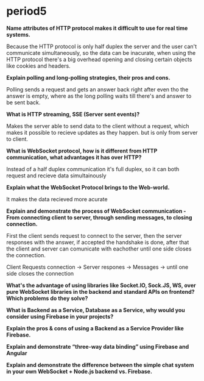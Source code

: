 # period5

**Name attributes of HTTP protocol makes it difficult to use for real time systems.**

Because the HTTP protocol is only half duplex the server and the user can't communicate simultaneously, so the data can be inacurate, when using the HTTP protocol there's a big overhead opening and closing certain objects like cookies and headers.

**Explain polling and long-polling strategies, their pros and cons.**

Polling sends a request and gets an answer back right after even tho the answer is empty, where as the long polling waits till there's and answer to be sent back.

**What is HTTP streaming, SSE (Server sent events)?**

Makes the server able to send data to the client without a request, which makes it possible to recieve updates as they happen.
but is only from server to client.

**What is WebSocket protocol, how is it different from HTTP communication, what advantages it has over
HTTP?**

Instead of a half duplex communication it's full duplex, so it can both request and recieve data simultainously
 

**Explain what the WebSocket Protocol brings to the Web-world.**

It makes the data recieved more acurate

**Explain and demonstrate the process of WebSocket communication - From connecting client to server,
through sending messages, to closing connection.**

First the client sends request to connect to the server, then the server responses with the answer, if accepted the handshake is done, after that the client and server can comunicate with eachother until one side closes the connection.

Client Requests connection ->  Server respones -> Messages -> until one side closes the connection 


**What's the advantage of using libraries like Socket.IO, Sock.JS, WS, over pure WebSocket libraries in the
backend and standard APIs on frontend? Which problems do they solve?**


**What is Backend as a Service, Database as a Service, why would you consider using Firebase in your
projects?**

**Explain the pros & cons of using a Backend as a Service Provider like Firebase.**

**Explain and demonstrate “three-way data binding” using Firebase and Angular**

**Explain and demonstrate the difference between the simple chat system in your own WebSocket + Node.js
backend vs. Firebase.**
